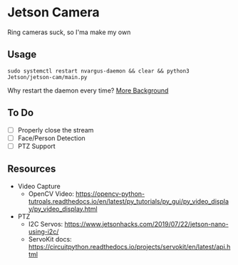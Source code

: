 # Jetson Camera

Ring cameras suck, so I'ma make my own

## Usage 
`sudo systemctl restart nvargus-daemon && clear && python3 Jetson/jetson-cam/main.py`

Why restart the daemon every time? [More Background](https://forums.developer.nvidia.com/t/nvarguscamerasrc-plugin-error/75814/14)

## To Do

- [ ] Properly close the stream
- [ ] Face/Person Detection
- [ ] PTZ Support

## Resources
- Video Capture
    - OpenCV Video: https://opencv-python-tutroals.readthedocs.io/en/latest/py_tutorials/py_gui/py_video_display/py_video_display.html
- PTZ
    - I2C Servos: https://www.jetsonhacks.com/2019/07/22/jetson-nano-using-i2c/
    - ServoKit docs: https://circuitpython.readthedocs.io/projects/servokit/en/latest/api.html 
